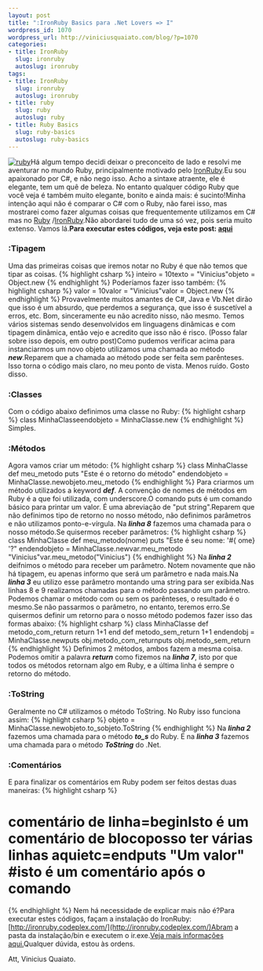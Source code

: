 ```yaml
--- 
layout: post
title: ":IronRuby Basics para .Net Lovers => I"
wordpress_id: 1070
wordpress_url: http://viniciusquaiato.com/blog/?p=1070
categories: 
- title: IronRuby
  slug: ironruby
  autoslug: ironruby
tags: 
- title: IronRuby
  slug: ironruby
  autoslug: ironruby
- title: ruby
  slug: ruby
  autoslug: ruby
- title: Ruby Basics
  slug: ruby-basics
  autoslug: ruby-basics
---
```

[![](http://viniciusquaiato.com/blog/wp-content/uploads/2010/06/ruby.png "ruby")](http://viniciusquaiato.com/blog/wp-content/uploads/2010/06/ruby.png)Há algum tempo decidi deixar o preconceito de lado e resolvi me aventurar no mundo Ruby, principalmente motivado pelo [IronRuby](http://ironruby.codeplex.com).Eu sou apaixonado por C#, e não nego isso. Acho a sintaxe atraente, ele é elegante, tem um quê de beleza. No entanto qualquer código Ruby que você veja é também muito elegante, bonito e ainda mais: é sucinto!Minha intenção aqui não é comparar o C# com o Ruby, não farei isso, mas mostrarei como fazer algumas coisas que frequentemente utilizamos em C# mas no [Ruby](http://ruby-br.org/) /[IronRuby](http://viniciusquaiato.com/blog/category/ironruby/).Não abordarei tudo de uma só vez, pois seria muito extenso. Vamos lá.**Para executar estes códigos, veja este post: [aqui](http://viniciusquaiato.com/blog/ironruby-rodando-ruby-dentro-do-net/)**

### :Tipagem
Uma das primeiras coisas que iremos notar no Ruby é que não temos que tipar as coisas.
{% highlight csharp %}
inteiro = 10texto = "Vinicius"objeto = Object.new
{% endhighlight %}
Poderíamos fazer isso também:
{% highlight csharp %}
valor = 10valor = "Vinicius"valor = Object.new
{% endhighlight %}
Provavelmente muitos amantes de C#, Java e Vb.Net dirão que isso é um absurdo, que perdemos a segurança, que isso é suscetível a erros, etc. Bom, sinceramente eu não acredito nisso, não mesmo. Temos vários sistemas sendo desenvolvidos em linguagens dinâmicas e com tipagem dinâmica, então vejo e acredito que isso não é risco. (Posso falar sobre isso depois, em outro post)Como pudemos verificar acima para instanciarmos um novo objeto utilizamos uma chamada ao método _**new**_.Reparem que a chamada ao método pode ser feita sem parênteses. Isso torna o código mais claro, no meu ponto de vista. Menos ruído. Gosto disso.

### :Classes
Com o código abaixo definimos uma classe no Ruby:
{% highlight csharp %}
class MinhaClasseendobjeto = MinhaClasse.new
{% endhighlight %}
Simples.

### :Métodos
Agora vamos criar um método:
{% highlight csharp %}
class MinhaClasse    def meu_metodo        puts "Este é o retorno do método"    endendobjeto = MinhaClasse.newobjeto.meu_metodo
{% endhighlight %}
Para criarmos um método utilizados a keyword **_def_**. A convenção de nomes de métodos em Ruby é a que foi utilizada, com underscore.O comando puts é um comando básico para printar um valor. É uma abreviação de "put string".Reparem que não definimos tipo de retorno no nosso método, não definimos parâmetros e não utilizamos ponto-e-vírgula. Na _**linha 8**_ fazemos uma chamada para o nosso método.Se quisermos receber parâmetros:
{% highlight csharp %}
class MinhaClasse    def meu_metodo(nome)        puts "Este é seu nome: '#{
ome}
'?"    endendobjeto = MinhaClasse.newvar.meu_metodo "Vinicius"var.meu_metodo("Vinicius")
{% endhighlight %}
Na **_linha 2_** deifnimos o método para receber um parâmetro. Notem novamente que não há tipagem, eu apenas informo que será um parâmetro e nada mais.Na **_linha 3_** eu utilizo esse parâmetro montando uma string para ser exibida.Nas linhas 8 e 9 realizamos chamadas para o método passando um parâmetro. Podemos chamar o método com ou sem os parênteses, o resultado é o mesmo.Se não passarmos o parâmetro, no entanto, teremos erro.Se quisermos definir um retorno para o nosso método podemos fazer isso das formas abaixo:
{% highlight csharp %}
class MinhaClasse    def metodo_com_return        return 1+1    end    def metodo_sem_return        1+1    endendobj = MinhaClasse.newputs obj.metodo_com_returnputs obj.metodo_sem_return
{% endhighlight %}
Definimos 2 métodos, ambos fazem a mesma coisa. Podemos omitir a palavra _**return**_ como fizemos na _**linha 7**_, isto por que todos os métodos retornam algo em Ruby, e a última linha é sempre o retorno do método. 

### :ToString
Geralmente no C# utilizamos o método ToString. No Ruby isso funciona assim:
{% highlight csharp %}
objeto = MinhaClasse.newobjeto.to_sobjeto.ToString
{% endhighlight %}
Na **_linha 2_** fazemos uma chamada para o método _**to_s**_ do Ruby. E na **_linha 3_** fazemos uma chamada para o método _**ToString**_ do .Net. 

### :Comentários
E para finalizar os comentários em Ruby podem ser feitos destas duas maneiras:
{% highlight csharp %}
# comentário de linha=beginIsto é um comentário de blocoposso ter várias linhas aquietc=endputs "Um valor" #isto é um comentário após o comando
{% endhighlight %}
Nem há necessidade de explicar mais não é?Para executar estes códigos, façam a instalação do IronRuby: [http://ironruby.codeplex.com/](http://ironruby.codeplex.com/)Abram a pasta da instalação/bin e executem o ir.exe.[Veja mais informações aqui.](http://viniciusquaiato.com/blog/ironruby-rodando-ruby-dentro-do-net/)Qualquer dúvida, estou às ordens.

Att,
Vinicius Quaiato.
